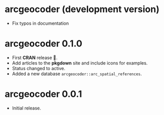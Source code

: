 # arcgeocoder (development version)

-   Fix typos in documentation

# arcgeocoder 0.1.0

-   First **CRAN** release 🚀.
-   Add articles to the **pkgdown** site and include icons for examples.
-   Status changed to active.
-   Added a new database `arcgeocoder::arc_spatial_references`.

# arcgeocoder 0.0.1

-   Initial release.
